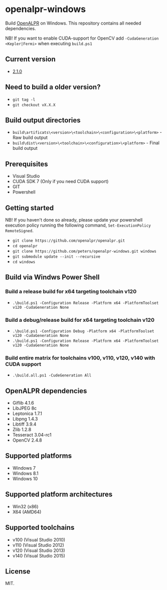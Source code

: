 # openalpr-windows

Build [OpenALPR](https://github.com/openalpr/openalpr) on Windows. This repository contains all needed dependencies.

NB! If you want to enable CUDA-support for OpenCV add `-CudaGeneration <Kepler|Fermi>` when executing `build.ps1`

## Current version
* [2.1.0](https://github.com/openalpr/openalpr/releases/tag/v2.1.0)

## Need to build a older version?
* `git tag -l`
* `git checkout vX.X.X`

## Build output directories
* `build\artificats\<version>\<toolchain>\<configuration>\<platform>` - Raw build output
* `build\dist\<version>\<toolchain>\<configuration>\<platform>` - Final build output

## Prerequisites
* Visual Studio 
* CUDA SDK 7 (Only if you need CUDA support)
* GIT
* Powershell

## Getting started

NB! If you haven't done so already, please update your powershell execution policy
running the following command, `Set-ExecutionPolicy RemoteSigned`.

* `git clone https://github.com/openalpr/openalpr.git`
* `cd openalpr`
* `git clone https://github.com/peters/openalpr-windows.git windows`
* `git submodule update --init --recursive`
* `cd windows`

## Build via Windws Power Shell

### Build a release build for x64 targeting toolchain v120
* `.\build.ps1 -Configuration Release -Platform x64 -PlatformToolset v120 -CudaGeneration None`

### Build a debug/release build for x64 targeting toolchain v120
* `.\build.ps1 -Configuration Debug -Platform x64 -PlatformToolset v120 -CudaGeneration None`
* `.\build.ps1 -Configuration Release -Platform x64 -PlatformToolset v120 -CudaGeneration None`

### Build entire matrix for toolchains v100, v110, v120, v140 with CUDA support
* `.\build.all.ps1 -CudeGeneration All`

## OpenALPR dependencies

* Giflib 4.1.6
* LibJPEG 8c
* Leptonica 1.7.1
* Libpng 1.4.3
* Libtiff 3.9.4
* Zlib 1.2.8
* Tesseract 3.04-rc1
* OpenCV 2.4.8

## Supported platforms

* Windows 7
* Windows 8.1
* Windows 10

## Supported platform architectures

* Win32 (x86)
* X64 (AMD64)

## Supported toolchains

* v100 (Visual Studio 2010)
* v110 (Visual Studio 2012)
* v120 (Visual Studio 2013)
* v140 (Visual Studio 2015)

## License

MIT.
